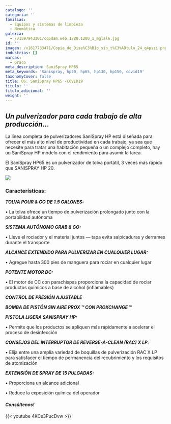 ```yaml
---
catalogo: ''
categoria: ''
familias:
  - Equipos y sistemas de limpieza
  - Neumática
galeria:
  - /v1597943101/cq5dam.web.1280.1280_1_mglal6.jpg
id: ''
imagen: /v1617733471/Copia_de_Dise%C3%B1o_sin_t%C3%ADtulo_24_q4pszi.png
industrias: []
marcas:
  - Graco
meta_description: SaniSpray HP65
meta_keywords: 'Sanispray, hp20, hp65, hp130, hp150, covid19'
taxonomyCover: false
title: 06. SaniSpray HP65 -COVID19
titulo: ''
titulo_adicional: ''
weight: ''
---
```


## **_Un pulverizador para cada trabajo de alta producción..._**

La línea completa de pulverizadores SaniSpray HP está diseñada para ofrecer el más alto nivel de productividad en cada trabajo, ya sea que necesite para tratar una habitación pequeña o un complejo completo, hay un SaniSpray HP modelo con el rendimiento para asumir la tarea.

El SaniSpray HP65 es un pulverizador de tolva portátil, 3 veces más rápido que SANISPRAY HP 20.

![](https://res.cloudinary.com/novatec/v1597943487/image_4_v3yhid.png)

### **Características:**

**_TOLVA POUR & GO DE 1.5 GALONES:_**

• La tolva ofrece un tiempo de pulverización prolongado junto con la portabilidad autónoma

**_SISTEMA AUTÓNOMO GRAB & GO:_**

• Lleve el rociador y el material juntos — tapa evita salpicaduras y derrames durante el transporte

**_ALCANCE EXTENDIDO PARA PULVERIZAR EN CUALQUIER LUGAR:_**

• Agregue hasta 300 pies de manguera para rociar en cualquier lugar

**_POTENTE MOTOR DC:_**

• El motor de CC con parachispas proporciona la capacidad de rociar productos químicos a base de alcohol (inflamables)

**_CONTROL DE PRESIÓN AJUSTABLE_**

**_BOMBA DE PISTÓN SIN AIRE PROX ™ CON PROXCHANGE ™_**

**_PISTOLA LIGERA SANISPRAY HP:_**

• Permite que los productos se apliquen más rápidamente a acelerar el proceso de desinfección

**_CONSEJOS DEL INTERRUPTOR DE REVERSE-A-CLEAN (RAC) X LP_**:

• Elija entre una amplia variedad de boquillas de pulverización RAC X LP para satisfacer el tiempo de permanencia del recubrimiento y los requisitos de atomización

**_EXTENSIÓN DE SPRAY DE 15 PULGADAS:_**

• Proporciona un alcance adicional

• Reduce la exposición química del operador

#### **_Consúltenos!_** 

{{< youtube 4KCs3PucDvw >}}
